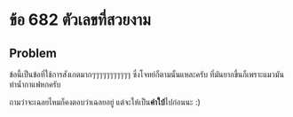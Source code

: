 # ข้อ 682 ตัวเลขที่สวยงาม
## Problem
ข้อนี้เป็นข้อที่ใช้การสังเกตมากๆๆๆๆๆๆๆๆๆๆๆ ซึ่งโจทย์ก็ตามนั้นแหละครับ ที่มันยากขึ้นก็เพราะแมวมันทำน้ำกาแฟหกครับ

ถามว่าจะเฉลยไหมก็คงตอบว่าเฉลยอยู่ แต่จะให้เป็น**คำใบ้**ไปก่อนนะ :)

